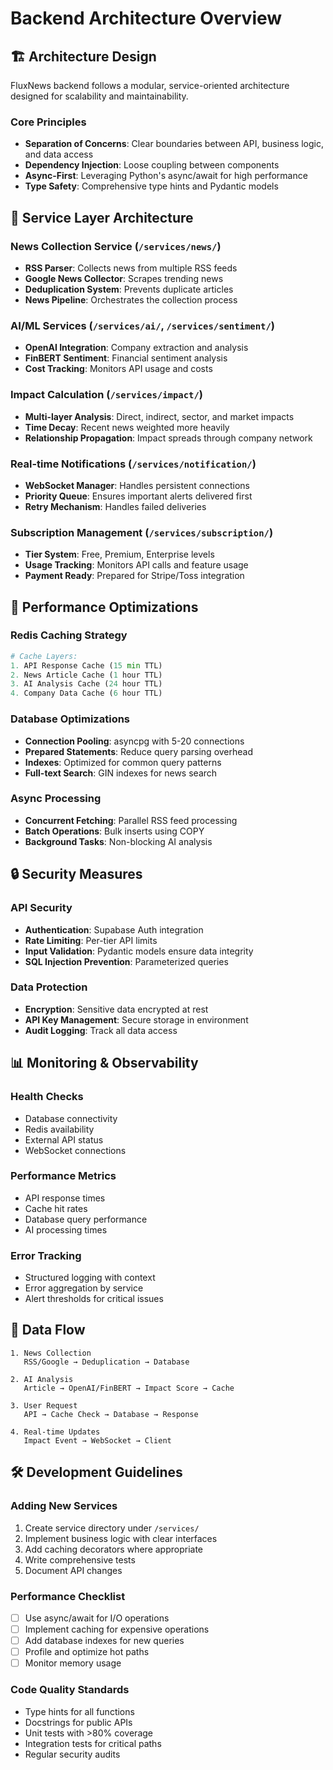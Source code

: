 # Backend Architecture Overview

## 🏗️ Architecture Design

FluxNews backend follows a modular, service-oriented architecture designed for scalability and maintainability.

### Core Principles
- **Separation of Concerns**: Clear boundaries between API, business logic, and data access
- **Dependency Injection**: Loose coupling between components
- **Async-First**: Leveraging Python's async/await for high performance
- **Type Safety**: Comprehensive type hints and Pydantic models

## 📁 Service Layer Architecture

### News Collection Service (`/services/news/`)
- **RSS Parser**: Collects news from multiple RSS feeds
- **Google News Collector**: Scrapes trending news
- **Deduplication System**: Prevents duplicate articles
- **News Pipeline**: Orchestrates the collection process

### AI/ML Services (`/services/ai/`, `/services/sentiment/`)
- **OpenAI Integration**: Company extraction and analysis
- **FinBERT Sentiment**: Financial sentiment analysis
- **Cost Tracking**: Monitors API usage and costs

### Impact Calculation (`/services/impact/`)
- **Multi-layer Analysis**: Direct, indirect, sector, and market impacts
- **Time Decay**: Recent news weighted more heavily
- **Relationship Propagation**: Impact spreads through company network

### Real-time Notifications (`/services/notification/`)
- **WebSocket Manager**: Handles persistent connections
- **Priority Queue**: Ensures important alerts delivered first
- **Retry Mechanism**: Handles failed deliveries

### Subscription Management (`/services/subscription/`)
- **Tier System**: Free, Premium, Enterprise levels
- **Usage Tracking**: Monitors API calls and feature usage
- **Payment Ready**: Prepared for Stripe/Toss integration

## 🚀 Performance Optimizations

### Redis Caching Strategy
```python
# Cache Layers:
1. API Response Cache (15 min TTL)
2. News Article Cache (1 hour TTL)
3. AI Analysis Cache (24 hour TTL)
4. Company Data Cache (6 hour TTL)
```

### Database Optimizations
- **Connection Pooling**: asyncpg with 5-20 connections
- **Prepared Statements**: Reduce query parsing overhead
- **Indexes**: Optimized for common query patterns
- **Full-text Search**: GIN indexes for news search

### Async Processing
- **Concurrent Fetching**: Parallel RSS feed processing
- **Batch Operations**: Bulk inserts using COPY
- **Background Tasks**: Non-blocking AI analysis

## 🔒 Security Measures

### API Security
- **Authentication**: Supabase Auth integration
- **Rate Limiting**: Per-tier API limits
- **Input Validation**: Pydantic models ensure data integrity
- **SQL Injection Prevention**: Parameterized queries

### Data Protection
- **Encryption**: Sensitive data encrypted at rest
- **API Key Management**: Secure storage in environment
- **Audit Logging**: Track all data access

## 📊 Monitoring & Observability

### Health Checks
- Database connectivity
- Redis availability
- External API status
- WebSocket connections

### Performance Metrics
- API response times
- Cache hit rates
- Database query performance
- AI processing times

### Error Tracking
- Structured logging with context
- Error aggregation by service
- Alert thresholds for critical issues

## 🔄 Data Flow

```
1. News Collection
   RSS/Google → Deduplication → Database
   
2. AI Analysis
   Article → OpenAI/FinBERT → Impact Score → Cache
   
3. User Request
   API → Cache Check → Database → Response
   
4. Real-time Updates
   Impact Event → WebSocket → Client
```

## 🛠️ Development Guidelines

### Adding New Services
1. Create service directory under `/services/`
2. Implement business logic with clear interfaces
3. Add caching decorators where appropriate
4. Write comprehensive tests
5. Document API changes

### Performance Checklist
- [ ] Use async/await for I/O operations
- [ ] Implement caching for expensive operations
- [ ] Add database indexes for new queries
- [ ] Profile and optimize hot paths
- [ ] Monitor memory usage

### Code Quality Standards
- Type hints for all functions
- Docstrings for public APIs
- Unit tests with >80% coverage
- Integration tests for critical paths
- Regular security audits